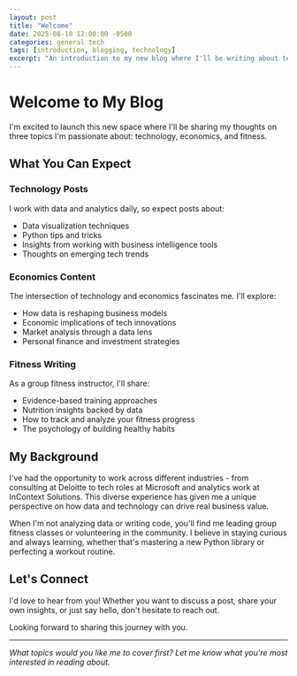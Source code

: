 ```yaml
---
layout: post
title: "Welcome"
date: 2025-08-18 12:00:00 -0500
categories: general tech
tags: [introduction, blogging, technology]
excerpt: "An introduction to my new blog where I'll be writing about tech, economics, and fitness."
---
```


# Welcome to My Blog

I'm excited to launch this new space where I'll be sharing my thoughts on three topics I'm passionate about: technology, economics, and fitness.

## What You Can Expect

### Technology Posts
I work with data and analytics daily, so expect posts about:
- Data visualization techniques
- Python tips and tricks
- Insights from working with business intelligence tools
- Thoughts on emerging tech trends

### Economics Content
The intersection of technology and economics fascinates me. I'll explore:
- How data is reshaping business models
- Economic implications of tech innovations
- Market analysis through a data lens
- Personal finance and investment strategies

### Fitness Writing
As a group fitness instructor, I'll share:
- Evidence-based training approaches
- Nutrition insights backed by data
- How to track and analyze your fitness progress
- The psychology of building healthy habits

## My Background

I've had the opportunity to work across different industries - from consulting at Deloitte to tech roles at Microsoft and analytics work at InContext Solutions. This diverse experience has given me a unique perspective on how data and technology can drive real business value.

When I'm not analyzing data or writing code, you'll find me leading group fitness classes or volunteering in the community. I believe in staying curious and always learning, whether that's mastering a new Python library or perfecting a workout routine.

## Let's Connect

I'd love to hear from you! Whether you want to discuss a post, share your own insights, or just say hello, don't hesitate to reach out.

Looking forward to sharing this journey with you.

---

*What topics would you like me to cover first? Let me know what you're most interested in reading about.*